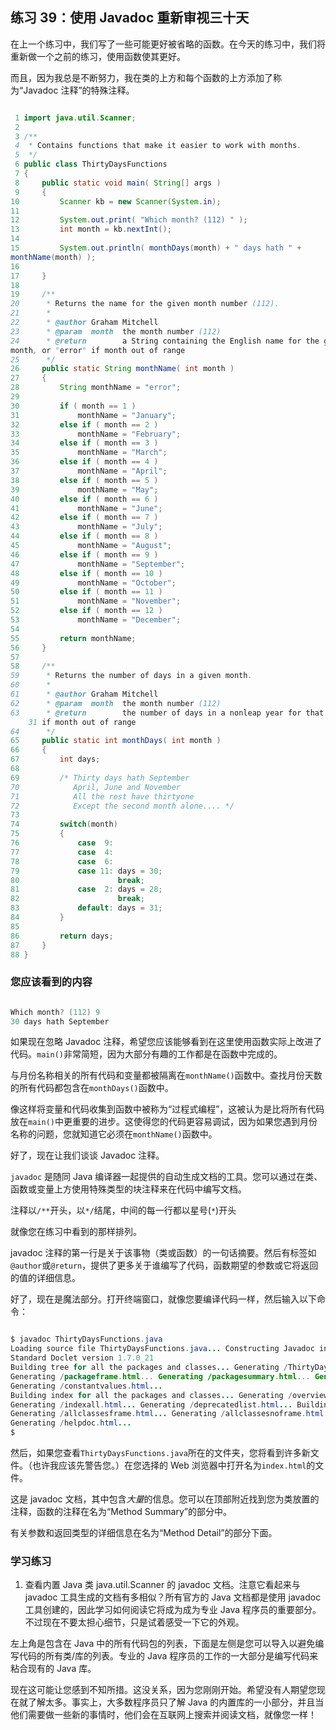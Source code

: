 ## 练习 39：使用 Javadoc 重新审视三十天

在上一个练习中，我们写了一些可能更好被省略的函数。在今天的练习中，我们将重新做一个之前的练习，使用函数使其更好。

而且，因为我总是不断努力，我在类的上方和每个函数的上方添加了称为“Javadoc 注释”的特殊注释。

```java

 1 import java.util.Scanner;
 2 
 3 /**
 4  * Contains functions that make it easier to work with months.
 5  */
 6 public class ThirtyDaysFunctions
 7 {
 8     public static void main( String[] args )
 9     {
10         Scanner kb = new Scanner(System.in);
11 
12         System.out.print( "Which month? (1­12) " );
13         int month = kb.nextInt();
14 
15         System.out.println( monthDays(month) + " days hath " + 
monthName(month) );
16 
17     }
18 
19     /**
20      * Returns the name for the given month number (1­12).
21      *
22      * @author Graham Mitchell
23      * @param  month  the month number (1­12)
24      * @return        a String containing the English name for the given 
month, or "error" if month out of range
25      */
26     public static String monthName( int month )
27     {
28         String monthName = "error";
29 
30         if ( month == 1 )
31             monthName = "January";
32         else if ( month == 2 )
33             monthName = "February";
34         else if ( month == 3 )
35             monthName = "March";
36         else if ( month == 4 )
37             monthName = "April";
38         else if ( month == 5 )
39             monthName = "May";
40         else if ( month == 6 )
41             monthName = "June";
42         else if ( month == 7 )
43             monthName = "July";
44         else if ( month == 8 )
45             monthName = "August";
46         else if ( month == 9 )
47             monthName = "September";
48         else if ( month == 10 )
49             monthName = "October";
50         else if ( month == 11 )
51             monthName = "November";
52         else if ( month == 12 )
53             monthName = "December";
54 
55         return monthName;
56     }
57 
58     /**
59      * Returns the number of days in a given month.
60      *
61      * @author Graham Mitchell
62      * @param  month  the month number (1­12)
63      * @return        the number of days in a non­leap year for that month, or
    31 if month out of range
64      */
65     public static int monthDays( int month )
66     {
67         int days;
68 
69         /* Thirty days hath September
70            April, June and November
71            All the rest have thirty­one
72            Except the second month alone.... */
73 
74         switch(month)
75         {
76             case  9:
77             case  4:
78             case  6:
79             case 11: days = 30;
80                      break;
81             case  2: days = 28;
82                      break;
83             default: days = 31;
84         }
85 
86         return days;
87     }
88 }
```

### 您应该看到的内容

```java

Which month? (1­12) 9
30 days hath September
```

如果现在忽略 Javadoc 注释，希望您应该能够看到在这里使用函数实际上改进了代码。`main()`非常简短，因为大部分有趣的工作都是在函数中完成的。

与月份名称相关的所有代码和变量都被隔离在`monthName()`函数中。查找月份天数的所有代码都包含在`monthDays()`函数中。

像这样将变量和代码收集到函数中被称为“过程式编程”，这被认为是比将所有代码放在`main()`中更重要的进步。这使得您的代码更容易调试，因为如果您遇到月份名称的问题，您就知道它必须在`monthName()`函数中。

好了，现在让我们谈谈 Javadoc 注释。

`javadoc` 是随同 Java 编译器一起提供的自动生成文档的工具。您可以通过在类、函数或变量上方使用特殊类型的块注释来在代码中编写文档。

注释以`/**`开头，以`*/`结尾，中间的每一行都以星号(`*`)开头

就像您在练习中看到的那样排列。

javadoc 注释的第一行是关于该事物（类或函数）的一句话摘要。然后有标签如`@author`或`@return`，提供了更多关于谁编写了代码，函数期望的参数或它将返回的值的详细信息。

好了，现在是魔法部分。打开终端窗口，就像您要编译代码一样，然后输入以下命令：

```java

$ javadoc ThirtyDaysFunctions.java
Loading source file ThirtyDaysFunctions.java... Constructing Javadoc information...
Standard Doclet version 1.7.0_21
Building tree for all the packages and classes... Generating /ThirtyDaysFunctions.html...
Generating /package­frame.html... Generating /package­summary.html... Generating /package­tree.html...
Generating /constant­values.html...
Building index for all the packages and classes... Generating /overview­tree.html...
Generating /index­all.html... Generating /deprecated­list.html... Building index for all classes...
Generating /allclasses­frame.html... Generating /allclasses­noframe.html... Generating /index.html...
Generating /help­doc.html...
$
```

然后，如果您查看`ThirtyDaysFunctions.java`所在的文件夹，您将看到许多新文件。（也许我应该先警告您。）在您选择的 Web 浏览器中打开名为`index.html`的文件。

这是 javadoc 文档，其中包含*大量*的信息。您可以在顶部附近找到您为类放置的注释，函数的注释在名为“Method Summary”的部分中。

有关参数和返回类型的详细信息在名为“Method Detail”的部分下面。

### 学习练习

1. 查看内置 Java 类 java.util.Scanner 的 javadoc 文档。注意它看起来与 javadoc 工具生成的文档有多相似？所有官方的 Java 文档都是使用 javadoc 工具创建的，因此学习如何阅读它将成为成为专业 Java 程序员的重要部分。不过现在不要太担心细节，只是试着感受一下它的外观。

左上角是包含在 Java 中的所有代码包的列表，下面是左侧是您可以导入以避免编写代码的所有类/库的列表。专业的 Java 程序员的工作的一大部分是编写代码来粘合现有的 Java 库。

现在这可能让您感到不知所措。这没关系，因为您刚刚开始。希望没有人期望您现在就了解太多。事实上，大多数程序员只了解 Java 的内置库的一小部分，并且当他们需要做一些新的事情时，他们会在互联网上搜索并阅读文档，就像您一样！

